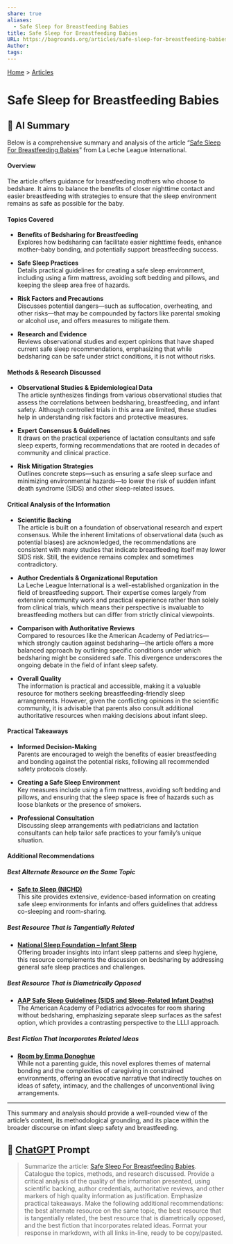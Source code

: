 ```yaml
---
share: true
aliases:
  - Safe Sleep for Breastfeeding Babies
title: Safe Sleep for Breastfeeding Babies
URL: https://bagrounds.org/articles/safe-sleep-for-breastfeeding-babies
Author: 
tags: 
---
```

[Home](../index.md) > [Articles](./index.md)  
# Safe Sleep for Breastfeeding Babies  
## 🤖 AI Summary  
Below is a comprehensive summary and analysis of the article “[Safe Sleep For Breastfeeding Babies](https://llli.org/breastfeeding-info/sleep-bedshare)” from La Leche League International.  
  
#### Overview  
The article offers guidance for breastfeeding mothers who choose to bedshare. It aims to balance the benefits of closer nighttime contact and easier breastfeeding with strategies to ensure that the sleep environment remains as safe as possible for the baby.  
  
#### Topics Covered  
- **Benefits of Bedsharing for Breastfeeding**    
  Explores how bedsharing can facilitate easier nighttime feeds, enhance mother–baby bonding, and potentially support breastfeeding success.  
  
- **Safe Sleep Practices**    
  Details practical guidelines for creating a safe sleep environment, including using a firm mattress, avoiding soft bedding and pillows, and keeping the sleep area free of hazards.  
  
- **Risk Factors and Precautions**    
  Discusses potential dangers—such as suffocation, overheating, and other risks—that may be compounded by factors like parental smoking or alcohol use, and offers measures to mitigate them.  
  
- **Research and Evidence**    
  Reviews observational studies and expert opinions that have shaped current safe sleep recommendations, emphasizing that while bedsharing can be safe under strict conditions, it is not without risks.  
  
#### Methods & Research Discussed  
- **Observational Studies & Epidemiological Data**    
  The article synthesizes findings from various observational studies that assess the correlations between bedsharing, breastfeeding, and infant safety. Although controlled trials in this area are limited, these studies help in understanding risk factors and protective measures.  
  
- **Expert Consensus & Guidelines**    
  It draws on the practical experience of lactation consultants and safe sleep experts, forming recommendations that are rooted in decades of community and clinical practice.  
  
- **Risk Mitigation Strategies**    
  Outlines concrete steps—such as ensuring a safe sleep surface and minimizing environmental hazards—to lower the risk of sudden infant death syndrome (SIDS) and other sleep-related issues.  
  
#### Critical Analysis of the Information  
- **Scientific Backing**    
  The article is built on a foundation of observational research and expert consensus. While the inherent limitations of observational data (such as potential biases) are acknowledged, the recommendations are consistent with many studies that indicate breastfeeding itself may lower SIDS risk. Still, the evidence remains complex and sometimes contradictory.  
  
- **Author Credentials & Organizational Reputation**    
  La Leche League International is a well-established organization in the field of breastfeeding support. Their expertise comes largely from extensive community work and practical experience rather than solely from clinical trials, which means their perspective is invaluable to breastfeeding mothers but can differ from strictly clinical viewpoints.  
  
- **Comparison with Authoritative Reviews**    
  Compared to resources like the American Academy of Pediatrics—which strongly caution against bedsharing—the article offers a more balanced approach by outlining specific conditions under which bedsharing might be considered safe. This divergence underscores the ongoing debate in the field of infant sleep safety.  
  
- **Overall Quality**    
  The information is practical and accessible, making it a valuable resource for mothers seeking breastfeeding-friendly sleep arrangements. However, given the conflicting opinions in the scientific community, it is advisable that parents also consult additional authoritative resources when making decisions about infant sleep.  
  
#### Practical Takeaways  
- **Informed Decision-Making**    
  Parents are encouraged to weigh the benefits of easier breastfeeding and bonding against the potential risks, following all recommended safety protocols closely.  
  
- **Creating a Safe Sleep Environment**    
  Key measures include using a firm mattress, avoiding soft bedding and pillows, and ensuring that the sleep space is free of hazards such as loose blankets or the presence of smokers.  
  
- **Professional Consultation**    
  Discussing sleep arrangements with pediatricians and lactation consultants can help tailor safe practices to your family’s unique situation.  
  
#### Additional Recommendations  
##### Best Alternate Resource on the Same Topic  
- **[Safe to Sleep (NICHD)](https://safetosleep.nichd.nih.gov/)**    
  This site provides extensive, evidence-based information on creating safe sleep environments for infants and offers guidelines that address co-sleeping and room-sharing.  
  
##### Best Resource That is Tangentially Related  
- **[National Sleep Foundation – Infant Sleep](https://www.sleepfoundation.org/baby-sleep)**   
  Offering broader insights into infant sleep patterns and sleep hygiene, this resource complements the discussion on bedsharing by addressing general safe sleep practices and challenges.  
  
##### Best Resource That is Diametrically Opposed  
- **[AAP Safe Sleep Guidelines (SIDS and Sleep-Related Infant Deaths)](https://pediatrics.aappublications.org/content/138/5/e20162938)**    
  The American Academy of Pediatrics advocates for room sharing without bedsharing, emphasizing separate sleep surfaces as the safest option, which provides a contrasting perspective to the LLLI approach.  
  
##### Best Fiction That Incorporates Related Ideas  
- **[Room by Emma Donoghue](https://en.wikipedia.org/wiki/Room_(novel))**    
  While not a parenting guide, this novel explores themes of maternal bonding and the complexities of caregiving in constrained environments, offering an evocative narrative that indirectly touches on ideas of safety, intimacy, and the challenges of unconventional living arrangements.  
  
---  
  
This summary and analysis should provide a well-rounded view of the article’s content, its methodological grounding, and its place within the broader discourse on infant sleep safety and breastfeeding.  
  
## 💬 [ChatGPT](https://chat.com) Prompt  
> Summarize the article: [Safe Sleep For Breastfeeding Babies](https://llli.org/breastfeeding-info/sleep-bedshare). Catalogue the topics, methods, and research discussed. Provide a critical analysis of the quality of the information presented, using scientific backing, author credentials, authoritative reviews, and other markers of high quality information as justification. Emphasize practical takeaways. Make the following additional recommendations: the best alternate resource on the same topic, the best resource that is tangentially related, the best resource that is diametrically opposed, and the best fiction that incorporates related ideas. Format your response in markdown, with all links in-line, ready to be copy/pasted.
